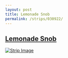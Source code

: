```yaml
---
layout: post
title: Lemonade Snob
permalink: /strips/030922/
---
```


## [Lemonade Snob](/strips/030922/)

<a href='../images/ph030922.gif'><img src='../images/ph030922.gif' alt='Strip Image' /></a>


<!-- include copyright-strip.html -->